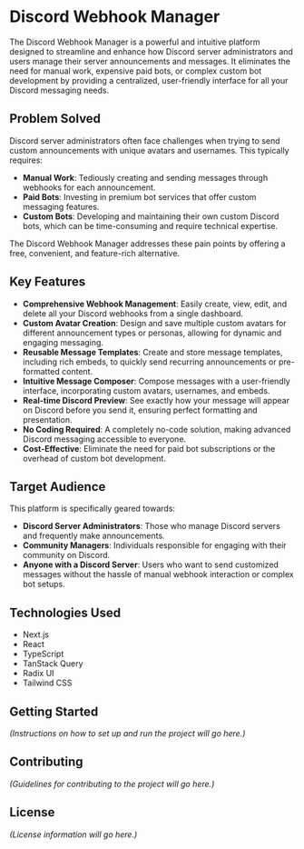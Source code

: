 # Discord Webhook Manager

The Discord Webhook Manager is a powerful and intuitive platform designed to streamline and enhance how Discord server administrators and users manage their server announcements and messages. It eliminates the need for manual work, expensive paid bots, or complex custom bot development by providing a centralized, user-friendly interface for all your Discord messaging needs.

## Problem Solved
Discord server administrators often face challenges when trying to send custom announcements with unique avatars and usernames. This typically requires:

*   **Manual Work**: Tediously creating and sending messages through webhooks for each announcement.
*   **Paid Bots**: Investing in premium bot services that offer custom messaging features.
*   **Custom Bots**: Developing and maintaining their own custom Discord bots, which can be time-consuming and require technical expertise.

The Discord Webhook Manager addresses these pain points by offering a free, convenient, and feature-rich alternative.

## Key Features
*   **Comprehensive Webhook Management**: Easily create, view, edit, and delete all your Discord webhooks from a single dashboard.
*   **Custom Avatar Creation**: Design and save multiple custom avatars for different announcement types or personas, allowing for dynamic and engaging messaging.
*   **Reusable Message Templates**: Create and store message templates, including rich embeds, to quickly send recurring announcements or pre-formatted content.
*   **Intuitive Message Composer**: Compose messages with a user-friendly interface, incorporating custom avatars, usernames, and embeds.
*   **Real-time Discord Preview**: See exactly how your message will appear on Discord before you send it, ensuring perfect formatting and presentation.
*   **No Coding Required**: A completely no-code solution, making advanced Discord messaging accessible to everyone.
*   **Cost-Effective**: Eliminate the need for paid bot subscriptions or the overhead of custom bot development.

## Target Audience
This platform is specifically geared towards:
*   **Discord Server Administrators**: Those who manage Discord servers and frequently make announcements.
*   **Community Managers**: Individuals responsible for engaging with their community on Discord.
*   **Anyone with a Discord Server**: Users who want to send customized messages without the hassle of manual webhook interaction or complex bot setups.

## Technologies Used
*   Next.js
*   React
*   TypeScript
*   TanStack Query
*   Radix UI
*   Tailwind CSS

## Getting Started
*(Instructions on how to set up and run the project will go here.)*

## Contributing
*(Guidelines for contributing to the project will go here.)*

## License
*(License information will go here.)*